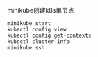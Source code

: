 minikube创建k8s单节点

```shell
minikube start
kubectl config view
kubectl config get-contexts
kubectl cluster-info
minikube ssh
```

